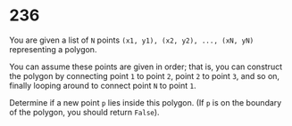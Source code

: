 [_metadata_:number]:-      "236"
[_metadata_:difficulty]:-  "Medium"
[_metadata_:asker]:-       "Nvidia"
[_metadata_:tags]:-        "math geometry graph"

# 236

You are given a list of `N` points `(x1, y1), (x2, y2), ..., (xN, yN)` representing a polygon.

You can assume these points are given in order; that is, you can construct the polygon by connecting point `1` to point `2`, point `2` to point `3`, and so on, finally looping around to connect point `N` to point `1`.

Determine if a new point `p` lies inside this polygon. (If `p` is on the boundary of the polygon, you should return `False`).
